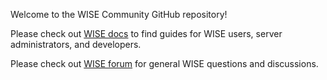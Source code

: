 Welcome to the WISE Community GitHub repository!

Please check out [WISE docs](https://wise-community.github.io/docs/) to find guides for WISE users, server administrators, and developers.

Please check out [WISE forum](https://wise-discuss.berkeley.edu/) for general WISE questions and discussions.

